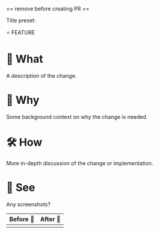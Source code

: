 == remove before creating PR ==

Title preset:

⭐ FEATURE

# 🧩 What

A description of the change.

# 🤔 Why

Some background context on why the change is needed.

# 🛠 How

More in-depth discussion of the change or implementation.

# 👀 See

Any screenshots?

| Before 🐛 | After 🦋 |
| --------- | -------- |
|           |          |

